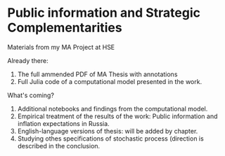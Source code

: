 # Public information and Strategic Complementarities
Materials from my MA Project at HSE

Already there:

1. The full ammended PDF of MA Thesis with annotations
2. Full Julia code of a computational model presented in the work.

What's coming?

1. Additional notebooks and findings from the computational model.
2. Empirical treatment of the results of the work: Public information and inflation expectations in Russia.
3. English-language versions of thesis: will be added by chapter.
4. Studying othes specifications of stochastic process (direction is described in the conclusion.
